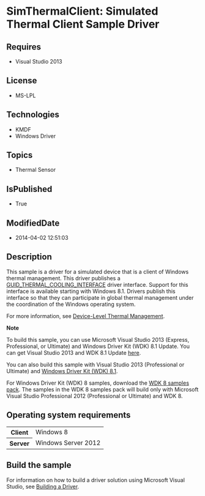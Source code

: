# SimThermalClient: Simulated Thermal Client Sample Driver
## Requires
* Visual Studio 2013
## License
* MS-LPL
## Technologies
* KMDF
* Windows Driver
## Topics
* Thermal Sensor
## IsPublished
* True
## ModifiedDate
* 2014-04-02 12:51:03
## Description

<div id="mainSection">
<p>This sample is a driver for a simulated device that is a client of Windows thermal management. This driver publishes a
<a href="http://msdn.microsoft.com/en-us/library/windows/hardware/hh698265">GUID_THERMAL_COOLING_INTERFACE</a> driver interface. Support for this interface is available starting with Windows&nbsp;8.1. Drivers publish this interface so that they can participate in
 global thermal management under the coordination of the Windows operating system.
</p>
<p>For more information, see <a href="http://msdn.microsoft.com/en-us/library/windows/hardware/hh698236">
Device-Level Thermal Management</a>.</p>
<p class="note"><b>Note</b>&nbsp;&nbsp;</p>
<p class="note">To build this sample, you can use Microsoft Visual Studio&nbsp;2013 (Express, Professional, or Ultimate) and Windows Driver Kit (WDK)&nbsp;8.1 Update. You can get Visual Studio&nbsp;2013 and WDK&nbsp;8.1 Update
<a href="http://go.microsoft.com/fwlink/p/?LInkID=239721">here</a>.</p>
<p class="note">You can also build this sample with Visual Studio&nbsp;2013 (Professional or Ultimate) and
<a href="http://go.microsoft.com/fwlink/p/?LInkID=391348">Windows Driver Kit (WDK)&nbsp;8.1</a>.</p>
<p class="note">For Windows Driver Kit (WDK)&nbsp;8 samples, download the <a href=" http://go.microsoft.com/fwlink/?LinkId=317090">
WDK&nbsp;8 samples pack</a>. The samples in the WDK&nbsp;8 samples pack will build only with Microsoft Visual Studio Professional&nbsp;2012 (Professional or Ultimate) and WDK&nbsp;8.</p>
<p></p>
<h2>Operating system requirements</h2>
<table>
<tbody>
<tr>
<th>Client</th>
<td><dt>Windows&nbsp;8 </dt></td>
</tr>
<tr>
<th>Server</th>
<td><dt>Windows Server&nbsp;2012 </dt></td>
</tr>
</tbody>
</table>
<h2>Build the sample</h2>
<p>For information on how to build a driver solution using Microsoft Visual Studio, see
<a href="http://msdn.microsoft.com/en-us/library/windows/hardware/ff554644">Building a Driver</a>.</p>
</div>
